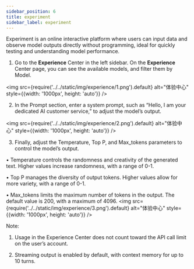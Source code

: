 ```yaml
---
sidebar_position: 6
title: experiment
sidebar_label: experiment
---
```


Experiment is an online interactive platform where users can input data and observe model outputs directly without programming, ideal for quickly testing and understanding model performance.

1. Go to the **Experience** Center in the left sidebar. On the **Experience** Center page, you can see the available models, and filter them by Model.

<img src={require('../../static/img/experience/1.png').default} alt="体验中心" style={{width: '1000px', height: 'auto'}} />

2. In the Prompt section, enter a system prompt, such as “Hello, I am your dedicated AI customer service,” to adjust the model’s output.

<img src={require('../../static/img/experience/2.png').default} alt="体验中心" style={{width: '1000px', height: 'auto'}} />

3. Finally, adjust the Temperature, Top P, and Max_tokens parameters to control the model’s output.

• Temperature controls the randomness and creativity of the generated text. Higher values increase randomness, with a range of 0-1.

• Top P manages the diversity of output tokens. Higher values allow for more variety, with a range of 0-1.

• Max_tokens limits the maximum number of tokens in the output. The default value is 200, with a maximum of 4096.
<img src={require('../../static/img/experience/3.png').default} alt="体验中心" style={{width: '1000px', height: 'auto'}} />

Note:

1. Usage in the Experience Center does not count toward the API call limit on the user’s account.

2. Streaming output is enabled by default, with context memory for up to 10 turns.
